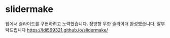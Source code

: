 # slidermake
웹에서 슬라이드를 구현하려고 노력했습니다. 정방향 무한 슬리이더 완성했습니다. 잘부탁드립니다
https://ldi569321.github.io/slidermake/
